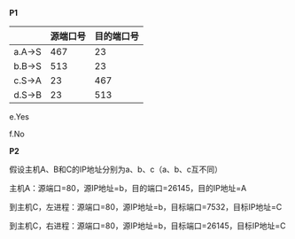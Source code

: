 **P1**

|        | 源端口号 | 目的端口号 |
| ------ | -------- | ---------- |
| a.A->S | 467      | 23         |
| b.B->S | 513      | 23         |
| c.S->A | 23       | 467        |
| d.S->B | 23       | 513        |

e.Yes

f.No

**P2**

假设主机A、B和C的IP地址分别为a、b、c（a、b、c互不同）

主机A：源端口=80，源IP地址=b，目的端口=26145，目的IP地址=A

到主机C，左进程：源端口=80，源IP地址=b，目标端口=7532，目标IP地址=C

到主机C，右进程：源端口=80，源IP地址=b，目标端口=26145，目标IP地址=C